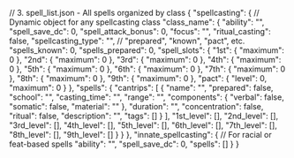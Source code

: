 // 3. spell_list.json - All spells organized by class
{
  "spellcasting": {
    // Dynamic object for any spellcasting class
    "class_name": {
      "ability": "",
      "spell_save_dc": 0,
      "spell_attack_bonus": 0,
      "focus": "",
      "ritual_casting": false,
      "spellcasting_type": "", // "prepared", "known", "pact", etc.
      "spells_known": 0,
      "spells_prepared": 0,
      "spell_slots": {
        "1st": { "maximum": 0 },
        "2nd": { "maximum": 0 },
        "3rd": { "maximum": 0 },
        "4th": { "maximum": 0 },
        "5th": { "maximum": 0 },
        "6th": { "maximum": 0 },
        "7th": { "maximum": 0 },
        "8th": { "maximum": 0 },
        "9th": { "maximum": 0 },
        "pact": { "level": 0, "maximum": 0 }
      },
      "spells": {
        "cantrips": [
          {
            "name": "",
            "prepared": false,
            "school": "",
            "casting_time": "",
            "range": "",
            "components": {
              "verbal": false,
              "somatic": false,
              "material": ""
            },
            "duration": "",
            "concentration": false,
            "ritual": false,
            "description": "",
            "tags": []
          }
        ],
        "1st_level": [],
        "2nd_level": [],
        "3rd_level": [],
        "4th_level": [],
        "5th_level": [],
        "6th_level": [],
        "7th_level": [],
        "8th_level": [],
        "9th_level": []
      }
    }
  },
  "innate_spellcasting": {
    // For racial or feat-based spells
    "ability": "",
    "spell_save_dc": 0,
    "spells": []
  }
}